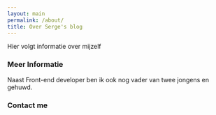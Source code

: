 ```yaml
---
layout: main
permalink: /about/
title: Over Serge's blog
---
```


Hier volgt informatie over mijzelf

### Meer Informatie

Naast Front-end developer ben ik ook nog vader van twee jongens en gehuwd.

### Contact me

<!-- [email@domain.com](mailto:email@domain.com) -->